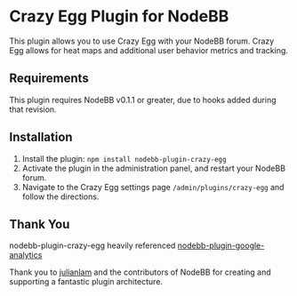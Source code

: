 # Crazy Egg Plugin for NodeBB

This plugin allows you to use Crazy Egg with your NodeBB forum. Crazy Egg allows for heat maps and additional user behavior metrics and tracking.

## Requirements

This plugin requires NodeBB v0.1.1 or greater, due to hooks added during that revision.

## Installation

1. Install the plugin: `npm install nodebb-plugin-crazy-egg`
1. Activate the plugin in the administration panel, and restart your NodeBB forum.
1. Navigate to the Crazy Egg settings page `/admin/plugins/crazy-egg` and follow the directions.

## Thank You

nodebb-plugin-crazy-egg heavily referenced [nodebb-plugin-google-analytics](https://github.com/julianlam/nodebb-plugin-google-analytics)

Thank you to [julianlam](https://github.com/julianlam) and the contributors of NodeBB for creating and supporting a fantastic plugin architecture.